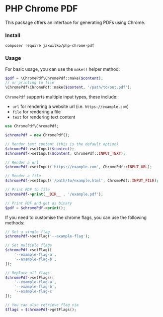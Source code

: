 # PHP Chrome PDF

This package offers an interface for generating PDFs using Chrome.

### Install

```shell
composer require jaxwilko/php-chrome-pdf
```

### Usage

For basic usage, you can use the `make()` helper method:
```php
$pdf = \ChromePdf\ChromePdf::make($content);
// or printing to file
\ChromePdf\ChromePdf::make($content, '/path/to/out.pdf');
```

`ChromePdf` supports multiple input types, these include:
- `url` for rendering a website url (i.e. `https://example.com`)
- `file` for rendering a file
- `text` for rendering text content

```php
use ChromePdf\ChromePdf;

$chromePdf = new ChromePdf();

// Render text content (this is the default option)
$chromePdf->setInput($content);
$chromePdf->setInput($content, ChromePdf::INPUT_TEXT);

// Render a url
$chromePdf->setInput('https://example.com', ChromePdf::INPUT_URL);

// Render a file
$chromePdf->setInput('/path/to/example.html', ChromePdf::INPUT_FILE);

// Print PDF to file
$chromePdf->print(__DIR__ . '/example.pdf');

// Print PDF and get as binary
$pdf = $chromePdf->print();
```

If you need to customise the chrome flags, you can use the following methods:

```php
// Set a single flag
$chromePdf->setFlag('--example-flag');

// Set multiple flags
$chromePdf->setFlag([
    '--example-flag-a',
    '--example-flag-b',
]);

// Replace all flags
$chromePdf->setFlags([
    '--example-flag-a',
    '--example-flag-b',
    '--example-flag-c'
]);

// You can also retrieve flag via
$flags = $chromePdf->getFlags();
```